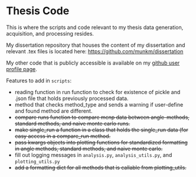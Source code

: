 # Thesis Code
This is where the scripts and code relevant to my thesis data generation,
acquisition, and processing resides. 

My dissertation repository that houses the content of my dissertation and
relevant .tex files is located here: https://github.com/munkm/dissertation

My other code that is publicly accessible is available on my [github user
profile page](munkm.github.io).



Features to add in `scripts`:
* reading function in run function to check for existence of pickle and .json
  file that holds previously processed data. 
* method that checks method_type and sends a warning if user-define and found
  method are different. 
* ~~compare runs function to compare mcnp data between angle-methods, standard
  methods, and naive monte carlo runs.~~ 
* ~~make single_run a function in a class that holds the single_run data (for
  easy access in a compare_run method.~~ 
* ~~pass kwargs objects into plotting functions for standardized formatting in
  angle methods, standard methods, and naive monte carlo.~~ 
* fill out logging messages in `analysis.py`, `analysis_utils.py`, and
  `plotting_utils.py`
* ~~add a formatting dict for all methods that is callable from plotting_utils.~~ 
